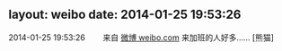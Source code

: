 layout: weibo
date: 2014-01-25 19:53:26
---
<meta name="referrer" content="no-referrer" />

2014-01-25 19:53:26  &nbsp;&nbsp;&nbsp;&nbsp;&nbsp;&nbsp; 来自 <a href="http://weibo.com/" rel="nofollow">微博 weibo.com</a>
来加班的人好多…… [熊猫] ​​​
